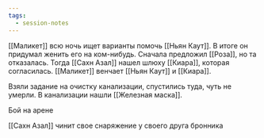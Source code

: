 ```yaml
---
tags:
  - session-notes
---
```

[[Маликет]] всю ночь ищет варианты помочь [[Ньян Каут]]. В итоге он придумал женить его на ком-нибудь. Сначала предложил [[Роза]], но та отказалась. Тогда [[Сахн Азал]] нашел шлюху [[Киара]], которая согласилась. [[Маликет]] венчает [[Ньян Каут]] и [[Киара]].

Взяли задание на очистку канализации, спустились туда, чуть не умерли. В канализации нашли [[Железная маска]]. 

Бой на арене

[[Сахн Азал]] чинит свое снаряжение у своего друга бронника